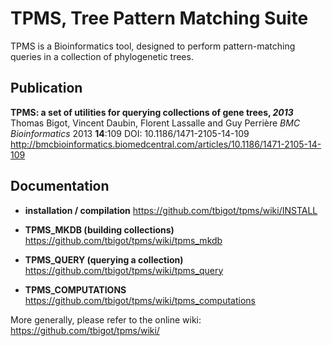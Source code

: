 # TPMS, Tree Pattern Matching Suite

TPMS is a Bioinformatics tool, designed to perform pattern-matching queries in a collection of phylogenetic trees.

## Publication

__TPMS: a set of utilities for querying collections of gene trees, *2013*__
Thomas Bigot, Vincent Daubin, Florent Lassalle and Guy Perrière
*BMC Bioinformatics* 2013 **14**:109
DOI: 10.1186/1471-2105-14-109
http://bmcbioinformatics.biomedcentral.com/articles/10.1186/1471-2105-14-109

## Documentation

* __installation / compilation__
   https://github.com/tbigot/tpms/wiki/INSTALL

* __TPMS_MKDB (building collections)__
   https://github.com/tbigot/tpms/wiki/tpms_mkdb

* __TPMS_QUERY (querying a collection)__
   https://github.com/tbigot/tpms/wiki/tpms_query

* __TPMS_COMPUTATIONS__
   https://github.com/tbigot/tpms/wiki/tpms_computations

More generally, please refer to the online wiki:
https://github.com/tbigot/tpms/wiki/
